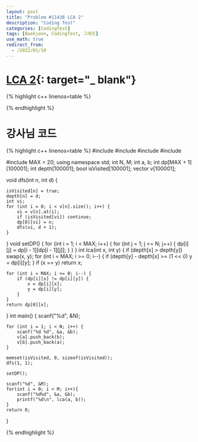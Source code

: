 ```yaml
---
layout: post
title: "Problem #11438 LCA 2"
description: "Coding Test"
categories: [CodingTest]
tags: [Baekjoon, CodingTest, 그래프]
use_math: true
redirect_from:
  - /2022/01/10
---
```


# [LCA 2](https://www.acmicpc.net/problem/11438){: target="_ blank"}

{% highlight c++ linenos=table %} 

{% endhighlight %}


# 강사님 코드

{% highlight c++ linenos=table %} 
#include <iostream>
#include <algorithm>
#include <vector>
#include <cstring>

#include MAX = 20;
using namespace std;
int N, M;
int a, b;
int dp[MAX + 1][100001];
int depth[100001];
bool isVisited[100001];
vector<int> v[100001];

void dfs(int n, int d) {

    isVisited[n] = true;
    depth[n] = d;
    int vi;
    for (int i = 0; i < v[n].size(); i++) {
        vi = v[n].at(i);
        if (isVisited[vi]) continue;
        dp[0][vi] = n;
        dfs(vi, d + 1);
    }
}
void setDP() {
    for (int i = 1; i < MAX; i++) {
        for (int j = 1; j <= N; j++) {
            dp[i][j] = dp[i - 1][dp[i - 1][j]];
        }
    }
}
int lca(int x, int y) {
    if (depth[x] > depth[y])
        swap(x, y);
    for (int i = MAX; i >= 0; i--) {
        if (depth[y] - depth[x] >= (1 << i))
            y = dp[i][y];
    }
    if (x == y) return x;

    for (int i = MAX; i >= 0; i--) {
        if (dp[i][x] != dp[i][y]) {
            x = dp[i][x];
            y = dp[i][y];
        }
    }
    return dp[0][x];
}
int main() {
    scanf("%d", &N);

    for (int i = 1; i < N; i++) {
        scanf("%d %d", &a, &b);
        v[a].push_back(b);
        v[b].push_back(a);
    }

    memset(isVisited, 0, sizeof(isVisited));
    dfs(1, 1);

    setDP();

    scanf("%d", &M);
    for(int i = 0; i < M; i++){
        scanf("%d%d", &a, &b);
        printf("%d\n", lca(a, b));
    }
    return 0;
}

{% endhighlight %}
